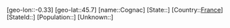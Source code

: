 ﻿---
location: [45.7,-0.33]
type: City
tags:
- geo/City


SpocWebEntityId: 29638
isDeleted: false
confidential: public

---
[geo-lon::-0.33]
[geo-lat::45.7]
[name::Cognac]
[State::]
[Country::[France](geo/Continent/Europe/France.md)]
[StateId::]
[Population::]
[Unknown::]

